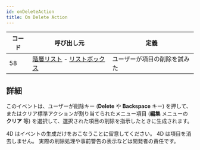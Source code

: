 ```yaml
---
id: onDeleteAction
title: On Delete Action
---
```


| コード | 呼び出し元                                                                              | 定義             |
| --- | ---------------------------------------------------------------------------------- | -------------- |
| 58  | [階層リスト](FormObjects/list_overview.md) - [リストボックス](FormObjects/listbox_overview.md) | ユーザーが項目の削除を試みた |


## 詳細

このイベントは、ユーザーが削除キー (**Delete** や **Backspace** キー) を押して、またはクリア標準アクションが割り当てられたメニュー項目 (**編集** メニューの **クリア** 等) を選択して、選択された項目の削除を指示したときに生成されます。

4D はイベントの生成だけをおこなうことに留意してください。 4D は項目を消去しません。 実際の削除処理や事前警告の表示などは開発者の責任です。
